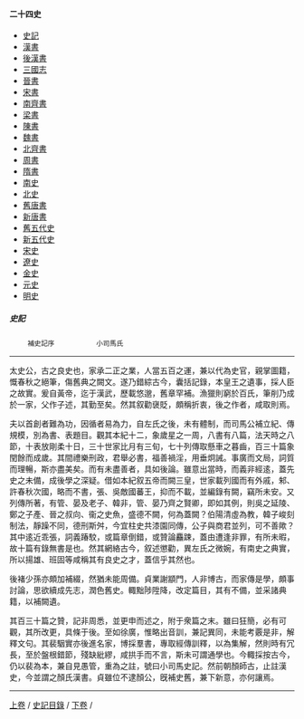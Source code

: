  



#### 二十四史

*   [史記](../a01/a01.md)
*   [漢書](../a02/a02.md)
*   [後漢書](../a03/a03.md)
*   [三國志](../a04/a04.md)
*   [晉書](../a05/a05.md)
*   [宋書](../a06/a06.md)
*   [南齊書](../a07/a07.md)
*   [梁書](../a08/a08.md)
*   [陳書](../a09/a09.md)
*   [魏書](../a10/a10.md)
*   [北齊書](../a11/a11.md)
*   [周書](../a12/a12.md)
*   [隋書](../a13/a13.md)
*   [南史](../a14/a14.md)
*   [北史](../a15/a15.md)
*   [舊唐書](../a16/a16.md)
*   [新唐書](../a17/a17.md)
*   [舊五代史](../a18/a18.md)
*   [新五代史](../a19/a19.md)
*   [宋史](../a20/a20.md)
*   [遼史](../a21/a21.md)
*   [金史](../a22/a22.md)
*   [元史](../a23/a23.md)
*   [明史](../a24/a24.md)


##### 史記
　　 `補史記序` 　　　　　`小司馬氏`

* * *

太史公，古之良史也，家承二正之業，人當五百之運，兼以代為史官，親掌圖籍，慨春秋之絕筆，傷舊典之闕文。遂乃錯綜古今，囊括記錄，本皇王之遺事，採人臣之故實。爰自黃帝，迄于漢武，歷載悠邈，舊章罕補。漁獵則窮於百氏，筆削乃成於一家，父作子述，其勤至矣。然其叙勸襃貶，頗稱折衷，後之作者，咸取則焉。

夫以首創者難為功，因循者易為力，自左氏之後，未有體制，而司馬公補立紀、傳規模，別為書、表題目。觀其本紀十二，象歲星之一周，八書有八篇，法天時之八節，十表放剛柔十日，三十世家比月有三旬，七十列傳取懸車之暮齒，百三十篇象閏餘而成歲。其間禮樂刑政，君舉必書，福善禍淫，用垂炯誡。事廣而文局，詞質而理暢，斯亦盡美矣。而有未盡善者，具如後論。雖意出當時，而義非經逺，蓋先史之未備，成後學之深疑。借如本紀叙五帝而闕三皇，世家載列國而有外戚，邾、許春秋次國，略而不書，張、吳敵國蕃王，抑而不載，並編錄有闕，竊所未安。又列傳所著，有管、晏及老子、韓非，管、晏乃齊之賢卿，即如其例，則吳之延陵、鄭之子產、晉之叔向、衞之史魚，盛德不闕，何為蓋闕？伯陽清虛為教，韓子峻刻制法，靜躁不同，德刑斯舛，今宜柱史共漆園同傳，公子與商君並列，可不善歟？其中逺近乖張，詞義踳駮，或篇章倒錯，或贊論麤踈，蓋由遭逢非罪，有所未暇，故十篇有錄無書是也。然其網絡古今，叙述懲勸，異左氏之微婉，有南史之典實，所以揚雄、班固等咸稱其有良史之才，蓋信乎其然也。

後褚少孫亦頗加補綴，然猶未能周備。貞業謝顓門，人非博古，而家傳是學，頗事討論，思欲續成先志，潤色舊史。輙黜陟陞降，改定篇目，其有不備，並采諸典籍，以補闕遺。

其百三十篇之贊，記非周悉，並更申而述之，附于衆篇之末。雖曰狂簡，必有可觀，其所改更，具條于後。至如徐廣，惟略出音訓，兼記異同，未能考覈是非，解釋文句。其裴駰實亦後進名家，博採羣書，專取經傳訓釋，以為集解，然則時有冗長，至於盤根錯節，殘缺紕繆，咸拱手而不言，斯未可謂通學也。今輙採按古今，仍以裴為本，兼自見愚管，重為之註，號曰小司馬史記。然前朝顏師古，止註漢史，今並謂之顏氏漢書。貞雖位不逮顏公，旣補史舊，兼下新意，亦何讓焉。

* * *

[上卷](131.md) / [史記目錄](a01.md) / [下卷](133.md) /

    